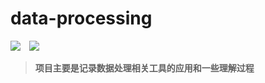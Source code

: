 # data-processing

![](https://img.shields.io/badge/Haoran-ML-blue.svg)&emsp;![](https://img.shields.io/static/v1.svg?label=996.&message=ICU&color=ff69b4)

>**项目主要是记录数据处理相关工具的应用和一些理解过程**
